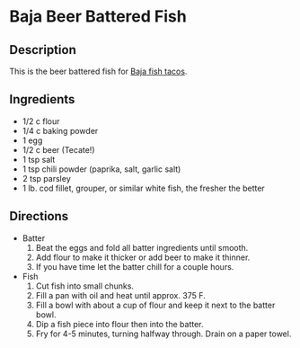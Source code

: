 Baja Beer Battered Fish
========================

## Description

This is the beer battered fish for [Baja fish tacos](../full_tacos/baja_fish_tacos.md).

## Ingredients

* 1/2 c flour
* 1/4 c baking powder
* 1 egg
* 1/2 c beer (Tecate!)
* 1 tsp salt
* 1 tsp chili powder (paprika, salt, garlic salt)
* 2 tsp parsley
* 1 lb. cod fillet, grouper, or similar white fish, the fresher the better

## Directions

* Batter
  1. Beat the eggs and fold all batter ingredients until smooth.
  2. Add flour to make it thicker or add beer to make it thinner.
  3. If you have time let the batter chill for a couple hours.
* Fish
  1. Cut fish into small chunks.
  2. Fill a pan with oil and heat until approx. 375 F.
  3. Fill a bowl with about a cup of flour and keep it next to the batter bowl.
  4. Dip a fish piece into flour then into the batter.
  5. Fry for 4-5 minutes, turning halfway through. Drain on a paper towel.
